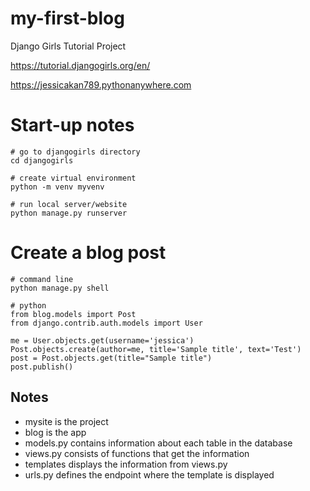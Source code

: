 # my-first-blog
Django Girls Tutorial Project

https://tutorial.djangogirls.org/en/

https://jessicakan789.pythonanywhere.com 

# Start-up notes
```
# go to djangogirls directory
cd djangogirls

# create virtual environment
python -m venv myvenv

# run local server/website
python manage.py runserver
```

# Create a blog post
```
# command line
python manage.py shell

# python
from blog.models import Post
from django.contrib.auth.models import User

me = User.objects.get(username='jessica')
Post.objects.create(author=me, title='Sample title', text='Test')
post = Post.objects.get(title="Sample title")
post.publish()
```

## Notes

* mysite is the project
* blog is the app
* models.py contains information about each table in the database
* views.py consists of functions that get the information
* templates displays the information from views.py
* urls.py defines the endpoint where the template is displayed

